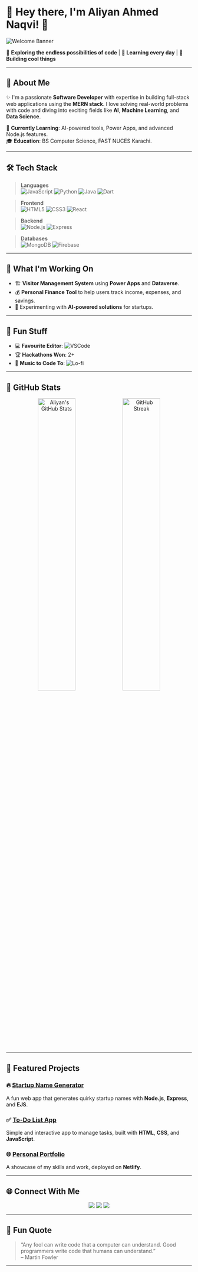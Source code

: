 # 👋 Hey there, I'm **Aliyan Ahmed Naqvi**! 🌟  

![Welcome Banner](https://user-images.githubusercontent.com/74038190/225813708-98b745f2-7d22-48cf-9150-083f1b00d6c9.gif)

🚀 **Exploring the endless possibilities of code** | 🧠 **Learning every day** | 🎯 **Building cool things**

---

## 🌌 **About Me**

✨ I'm a passionate **Software Developer** with expertise in building full-stack web applications using the **MERN stack**. I love solving real-world problems with code and diving into exciting fields like **AI**, **Machine Learning**, and **Data Science**.  

🌱 **Currently Learning**: AI-powered tools, Power Apps, and advanced Node.js features.  
🎓 **Education**: BS Computer Science, FAST NUCES Karachi.  

---

## 🛠️ **Tech Stack**

> **Languages**  
![JavaScript](https://img.shields.io/badge/-JavaScript-FFD700?style=flat&logo=javascript&logoColor=black) ![Python](https://img.shields.io/badge/-Python-306998?style=flat&logo=python&logoColor=white) ![Java](https://img.shields.io/badge/-Java-5382A1?style=flat&logo=java&logoColor=white) ![Dart](https://img.shields.io/badge/-Dart-0175C2?style=flat&logo=dart&logoColor=white)

> **Frontend**  
![HTML5](https://img.shields.io/badge/-HTML5-E34F26?style=flat&logo=html5&logoColor=white) ![CSS3](https://img.shields.io/badge/-CSS3-1572B6?style=flat&logo=css3) ![React](https://img.shields.io/badge/-React-61DAFB?style=flat&logo=react&logoColor=black)

> **Backend**  
![Node.js](https://img.shields.io/badge/-Node.js-339933?style=flat&logo=node.js&logoColor=white) ![Express](https://img.shields.io/badge/-Express-000000?style=flat&logo=express&logoColor=white)

> **Databases**  
![MongoDB](https://img.shields.io/badge/-MongoDB-47A248?style=flat&logo=mongodb&logoColor=white) ![Firebase](https://img.shields.io/badge/-Firebase-FFCA28?style=flat&logo=firebase&logoColor=black)

---

## 🎯 **What I'm Working On**

- 🏗️ **Visitor Management System** using **Power Apps** and **Dataverse**.  
- 💰 **Personal Finance Tool** to help users track income, expenses, and savings.  
- 🤖 Experimenting with **AI-powered solutions** for startups.  

---

## 🎉 **Fun Stuff**

- 💻 **Favourite Editor**: ![VSCode](https://img.shields.io/badge/-VS%20Code-007ACC?style=flat&logo=visual-studio-code&logoColor=white)  
- 🏆 **Hackathons Won**: 2+  
- 🎵 **Music to Code To**: ![Lo-fi](https://img.shields.io/badge/-Lofi%20Beats-FFD700?style=flat)  

---

## 🚀 **GitHub Stats**

<p align="center">
<img src="https://github-readme-stats.vercel.app/api?username=Aaaly123&show_icons=true&theme=tokyonight" alt="Aliyan's GitHub Stats" width="45%"/>  
<img src="https://github-readme-streak-stats.herokuapp.com/?user=Aaaly123&theme=tokyonight" alt="GitHub Streak" width="45%"/>  
</p>

---

## 🧩 **Featured Projects**

### 🔥 **[Startup Name Generator](https://github.com/Aaaly123/startup-name-generator)**  
A fun web app that generates quirky startup names with **Node.js**, **Express**, and **EJS**.  

### ✅ **[To-Do List App](https://github.com/Aaaly123/todo-list-app)**  
Simple and interactive app to manage tasks, built with **HTML**, **CSS**, and **JavaScript**.  

### 🌐 **[Personal Portfolio](https://github.com/Aaaly123/portfolio-website)**  
A showcase of my skills and work, deployed on **Netlify**.  

---

## 🌐 **Connect With Me**

<p align="center">
<a href="https://linkedin.com/in/aliyan-ahmed-naqvi"><img src="https://img.shields.io/badge/-LinkedIn-0077B5?style=flat&logo=linkedin&logoColor=white"/></a>
<a href="https://github.com/Aaaly123"><img src="https://img.shields.io/badge/-GitHub-181717?style=flat&logo=github&logoColor=white"/></a>
<a href="mailto:aliya.naqvi123@example.com"><img src="https://img.shields.io/badge/-Email-D14836?style=flat&logo=gmail&logoColor=white"/></a>
</p>

---

## 🖤 **Fun Quote**

> “Any fool can write code that a computer can understand. Good programmers write code that humans can understand.”  
> – Martin Fowler  

---
